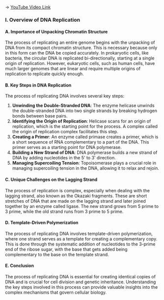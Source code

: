 -> [YouTube Video Link](https://www.youtube.com/watch?v=8jLy33vbtYM&list=PLUl4u3cNGP63LmSVIVzy584-ZbjbJ-Y63&index=7&pp=iAQB)

### I. Overview of DNA Replication
#### A. Importance of Unpacking Chromatin Structure

The process of replicating an entire genome begins with the unpacking of DNA from its compact chromatin structure. This is necessary because only in this form can the DNA be copied accurately. In prokaryotic cells, like bacteria, the circular DNA is replicated bi-directionally, starting at a single origin of replication. However, eukaryotic cells, such as human cells, have much larger genomes that are linear and require multiple origins of replication to replicate quickly enough.

#### B. Key Steps in DNA Replication

The process of replicating DNA involves several key steps:

1.  **Unwinding the Double-Stranded DNA**: The enzyme helicase unwinds the double-stranded DNA into two single strands by breaking hydrogen bonds between base pairs.
2.  **Identifying the Origin of Replication**: Helicase scans for an origin of replication, which is the starting point for the process. A complex called the origin of replication complex facilitates this step.
3.  **Creating a Primer**: An enzyme called primase creates a primer, which is a short sequence of RNA complementary to a part of the DNA. This primer serves as a starting point for DNA polymerase.
4.  **Building a New Strand of DNA**: DNA polymerase builds a new strand of DNA by adding nucleotides in the 5' to 3' direction.
5.  **Managing Supercoiling Tension**: Topoisomerase plays a crucial role in managing supercoiling tension in the DNA, allowing it to relax and rejoin.

#### C. Unique Challenges on the Lagging Strand

The process of replication is complex, especially when dealing with the lagging strand, also known as the Okazaki fragments. These are short stretches of DNA that are made on the lagging strand and later joined together by an enzyme called ligase. The new strand grows from 5 prime to 3 prime, while the old strand runs from 3 prime to 5 prime.

#### D. Template-Driven Polymerization

The process of replicating DNA involves template-driven polymerization, where one strand serves as a template for creating a complementary copy. This is done through the systematic addition of nucleotides to the 3-prime end of the ribose sugar, with the base that gets added being complementary to the base on the template strand.

#### E. Conclusion

The process of replicating DNA is essential for creating identical copies of DNA and is crucial for cell division and genetic inheritance. Understanding the key steps involved in this process can provide valuable insights into the complex mechanisms that govern cellular biology.